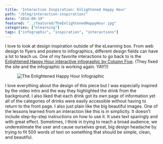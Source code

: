 ```yaml
---
title: 'Interaction Inspiration: Enlightened Happy Hour'
path: "/blog/interaction-inspiration/"
date: "2014-09-19"
featured: "../featured/TheEnlightenedHappyHour.jpg"
categories: ["elearning"]
tags: ["infographic", "inspiration", "interactions"]
---
```


I love to look at design inspiration outside of the eLearning box. From web design to flyers and posters to infographics, different design fields can have a lot to teach us. One of my favorite interactions to go back to is the [Enlightened Happy Hour interactive infographic by Column Five](http://www.columnfivemedia.com/work-items/interactive-the-enlightened-happy-hour-an-interactive-guide-to-what-youre-sipping "The Enlightened Happy Hour by Column Five"). (They fixed the site and the infographic is working again. YAY!!)

<figure>
  <img
    sizes="(max-width: 810px) 100vw, 810px"
    srcset="https://res.cloudinary.com/dhdaswa6t/image/upload/f_auto,q_60,w_203/v1530396697/blog/TheEnlightenedHappyHour.jpg 203w,
            https://res.cloudinary.com/dhdaswa6t/image/upload/f_auto,q_60,w_405/v1530396697/blog/TheEnlightenedHappyHour.jpg 405w,
            https://res.cloudinary.com/dhdaswa6t/image/upload/f_auto,q_60,w_810/v1530396697/blog/TheEnlightenedHappyHour.jpg 810w,
            https://res.cloudinary.com/dhdaswa6t/image/upload/f_auto,q_60,w_1215/v1530396697/blog/TheEnlightenedHappyHour.jpg 1215w"
    src="https://res.cloudinary.com/dhdaswa6t/image/upload/f_auto,q_60,w_810/v1530396697/blog/TheEnlightenedHappyHour.jpg"
    alt="The Enlightened Happy Hour Infographic" />
</figure>

I love everything about the design of this piece but I was especially inspired by the video intro and the way they highlighted the drink from the background. I also liked that each drink got its own page of information yet all of the categories of drinks were easily accessible without having to return to the front page. I also just plain like the big beautiful images. One of the lessons learned from an interaction like this is in simplicity. It doesn't include step-by-step instructions on how to use it. It uses text sparingly and with great effect. Sometimes, I think in trying to reach a broad audience, we underestimate the user and cause ourselves great, big design headache by trying to fit 500 words of text on something that should be simple, clean, and beautiful.
